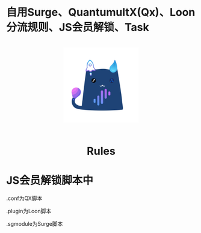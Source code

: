 # 自用Surge、QuantumultX(Qx)、Loon分流规则、JS会员解锁、Task
<div align="center">
<br>
<img width="200" src="https://raw.githubusercontent.com/BOBOLAOSHIV587/QX-Rules/refs/heads/main/sticker.webp">
<br>
<br>
<h1 align="center">Rules<h1>
</div>



# JS会员解锁脚本中


.conf为QX脚本


.plugin为Loon脚本


.sgmodule为Surge脚本


